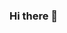 ### Hi there 👋

<!--
**anacarolinacamargo/anacarolinacamargo** is a ✨ _special_ ✨ repository because its `README.md` (this file) appears on your GitHub profile.

Here are some ideas to get you started:

- 🌱 I’m currently learning JavaScript and ReactJS...
- 🤔 I’m looking for help with ReactJs...
- 💬 Ask me about HTML, CSS, JavaScript...

-->
